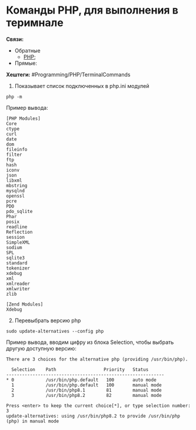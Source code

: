 
# Команды PHP, для выполнения в теримнале

**Связи:**
- Обратные
	- [PHP](PHP);
- Прямые:


**Хештеги:** #Programming/PHP/TerminalCommands

1) Показывает список подключенных в php.ini модулей

```shell
php -m
```

Пример вывода:
```shell
[PHP Modules]
Core
ctype
curl
date
dom
fileinfo
filter
ftp
hash
iconv
json
libxml
mbstring
mysqlnd
openssl
pcre
PDO
pdo_sqlite
Phar
posix
readline
Reflection
session
SimpleXML
sodium
SPL
sqlite3
standard
tokenizer
xdebug
xml
xmlreader
xmlwriter
zlib

[Zend Modules]
Xdebug
```

2) Перевыбрать версию php

```shell
sudo update-alternatives --config php
```

Пример вывода, вводим цифру из блока Selection, чтобы выбрать другую доступную версию:

```shell
There are 3 choices for the alternative php (providing /usr/bin/php).

  Selection    Path                  Priority   Status
------------------------------------------------------------
* 0            /usr/bin/php.default   100       auto mode
  1            /usr/bin/php.default   100       manual mode
  2            /usr/bin/php8.1        81        manual mode
  3            /usr/bin/php8.2        82        manual mode

Press <enter> to keep the current choice[*], or type selection number: 3
update-alternatives: using /usr/bin/php8.2 to provide /usr/bin/php (php) in manual mode
```

